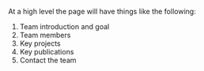 At a high level the page will have things like the following:

1. Team introduction and goal
2. Team members
3. Key projects 
4. Key publications
5. Contact the team
